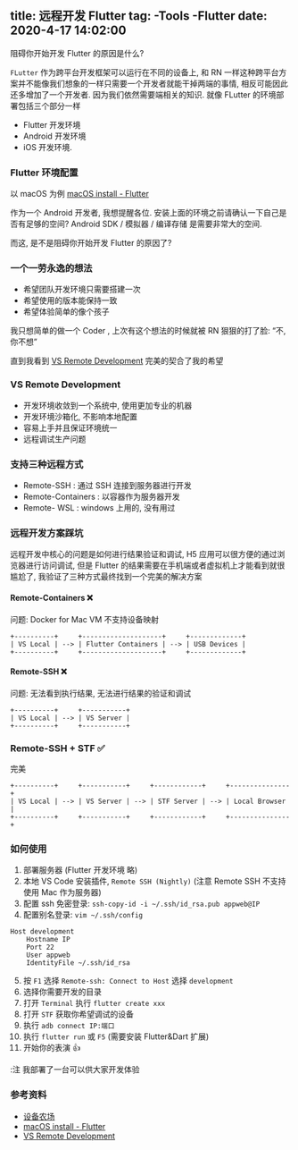 title: 远程开发 Flutter
tag:
	-Tools
	-Flutter
date: 2020-4-17 14:02:00
---

阻碍你开始开发 Flutter 的原因是什么?

`FLutter` 作为跨平台开发框架可以运行在不同的设备上,  和 RN 一样这种跨平台方案并不能像我们想象的一样只需要一个开发者就能干掉两端的事情, 相反可能因此还多增加了一个开发者.  因为我们依然需要端相关的知识.  就像 FLutter 的环境部署包括三个部分一样

- Flutter 开发环境 
- Android 开发环境 
- iOS 开发环境.

### Flutter 环境配置
以 macOS 为例 [macOS install  - Flutter](https://flutter.dev/docs/get-started/install/macos)

作为一个 Android 开发者, 我想提醒各位. 安装上面的环境之前请确认一下自己是否有足够的空间?  Android SDK / 模拟器 / 编译存储 是需要非常大的空间.

而这, 是不是阻碍你开始开发 Flutter 的原因了?

### 一个一劳永逸的想法
- 希望团队开发环境只需要搭建一次
- 希望使用的版本能保持一致
- 希望体验简单的像个孩子

我只想简单的做一个 Coder , 上次有这个想法的时候就被 RN 狠狠的打了脸: “不, 你不想” 

直到我看到 [VS Remote Development](https://code.visualstudio.com/docs/remote/remote-overview) 完美的契合了我的希望

### VS Remote Development
- 开发环境收敛到一个系统中, 使用更加专业的机器
- 开发环境沙箱化, 不影响本地配置
- 容易上手并且保证环境统一
- 远程调试生产问题

### 支持三种远程方式
- Remote-SSH : 通过 SSH 连接到服务器进行开发
- Remote-Containers : 以容器作为服务器开发
- Remote- WSL :  windows 上用的,  没有用过

### 远程开发方案踩坑

远程开发中核心的问题是如何进行结果验证和调试, H5 应用可以很方便的通过浏览器进行访问调试, 但是 Flutter 的结果需要在手机端或者虚拟机上才能看到就很尴尬了, 我验证了三种方式最终找到一个完美的解决方案

#### Remote-Containers ❌ 
问题: Docker for Mac VM 不支持设备映射

```
+----------+     +--------------------+     +-------------+
| VS Local | --> | Flutter Containers | --> | USB Devices |
+----------+     +--------------------+     +-------------+
```
#### Remote-SSH ❌
问题: 无法看到执行结果, 无法进行结果的验证和调试

```
+----------+     +-----------+
| VS Local | --> | VS Server |
+----------+     +-----------+
```

### Remote-SSH + STF  ✅

完美

```
+----------+     +-----------+     +------------+     +---------------+
| VS Local | --> | VS Server | --> | STF Server | --> | Local Browser |
+----------+     +-----------+     +------------+     +---------------+
```

### 如何使用
1. 部署服务器 (Flutter 开发环境 略)
2. 本地 VS Code 安装插件, `Remote SSH (Nightly)`  (注意 Remote SSH 不支持使用 Mac 作为服务器)
3. 配置 ssh 免密登录: `ssh-copy-id -i ~/.ssh/id_rsa.pub appweb@IP`
4. 配置别名登录: `vim ~/.ssh/config`

```shell
Host development
    Hostname IP
    Port 22
    User appweb
    IdentityFile ~/.ssh/id_rsa
```

5. 按 `F1`  选择 `Remote-ssh: Connect to Host` 选择 `development` 
6. 选择你需要开发的目录
7. 打开 `Terminal`  执行 `flutter create xxx`
8. 打开 `STF` 获取你希望调试的设备
9. 执行 `adb connect IP:端口`
10. 执行 `flutter run` 或  `F5` (需要安装 Flutter&Dart 扩展)
11. 开始你的表演 :+1: 

:注 我部署了一台可以供大家开发体验

### 参考资料
- [设备农场](https://www.daguang.me/2020/04/01/install-stf-for-mac/)
- [macOS install  - Flutter](https://flutter.dev/docs/get-started/install/macos)
- [VS Remote Development](https://code.visualstudio.com/docs/remote/remote-overview)
